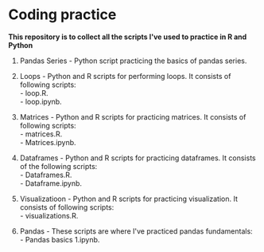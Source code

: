 # Coding practice

**This repository is to collect all the scripts I've used to practice in R and Python**

1. Pandas Series - Python script practicing the basics of pandas series.   

2. Loops - Python and R scripts for performing loops. It consists of following scripts:       
          - loop.R.    
          - loop.ipynb.      
      
3. Matrices - Python and R scripts for practicing matrices. It consists of following scripts:         
               - matrices.R.      
               - Matrices.ipynb.       
      
4. Dataframes - Python and R scripts for practicing dataframes. It consists of the following scripts:       
               - Dataframes.R.       
               - Dataframe.ipynb.       
      
5. Visualizatioon - Python and R scripts for practicing visualization. It consists of following scripts:        
                    - visualizations.R.     
      
6. Pandas - These scripts are where I've practiced pandas fundamentals:       
          - Pandas basics 1.ipynb.       
